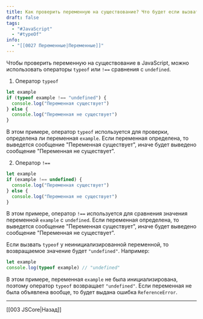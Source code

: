 ```yaml
---
title: Как проверить переменную на существование? Что будет если вызвать typeof у неинициализированной переменной?
draft: false
tags:
  - "#JavaScript"
  - "#typeOf"
info:
  - "[[0027 Переменные|Переменные]]"
---
```

Чтобы проверить переменную на существование в JavaScript, можно использовать операторы `typeof` или `!==` сравнения с `undefined`.

1. Оператор `typeof`

```javascript
let example
if (typeof example !== "undefined") {
  console.log("Переменная существует")
} else {
  console.log("Переменная не существует")
}
```

В этом примере, оператор `typeof` используется для проверки, определена ли переменная `example`. Если переменная определена, то выведется сообщение "Переменная существует", иначе будет выведено сообщение "Переменная не существует".

2. Оператор `!==`

```javascript
let example
if (example !== undefined) {
  console.log("Переменная существует")
} else {
  console.log("Переменная не существует")
}
```

В этом примере, оператор `!==` используется для сравнения значения переменной `example` с `undefined`. Если переменная определена, то выведется сообщение "Переменная существует", иначе будет выведено сообщение "Переменная не существует".

Если вызвать `typeof` у неинициализированной переменной, то возвращаемое значение будет `"undefined"`. Например:

```javascript
let example
console.log(typeof example) // "undefined"
```

В этом примере, переменная `example` не была инициализирована, поэтому оператор `typeof` возвращает `"undefined"`. Если переменная не была объявлена вообще, то будет выдана ошибка `ReferenceError`.

---

[[003 JSCore|Назад]]
